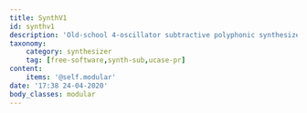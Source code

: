 ```yaml
---
title: SynthV1
id: synthv1
description: 'Old-school 4-oscillator subtractive polyphonic synthesizer with stereo FX'
taxonomy:
    category: synthesizer
    tag: [free-software,synth-sub,ucase-pr]
content:
    items: '@self.modular'
date: '17:38 24-04-2020'
body_classes: modular
---
```



